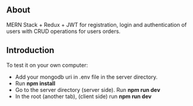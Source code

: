 ## About

 MERN Stack + Redux + JWT for registration, login and authentication of users with CRUD operations for users orders.

## Introduction

To test it on your own computer:

- Add your mongodb uri in .env file in the server directory.
- Run **npm install**
- Go to the server directory (server side). Run **npm run dev**
- In the root (another tab), (client side) run **npm run dev**

